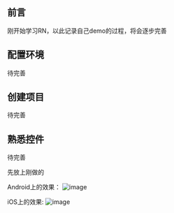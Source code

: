 ## 前言
刚开始学习RN，以此记录自己demo的过程，将会逐步完善

## 配置环境
待完善
## 创建项目
待完善
## 熟悉控件
待完善

先放上刚做的

Android上的效果：
![image](https://raw.githubusercontent.com/Urwateryi/TestReact2/master/relative_pics/android_1.png)

iOS上的效果:
![image](https://raw.githubusercontent.com/Urwateryi/TestReact2/master/relative_pics/ios_1.png)
